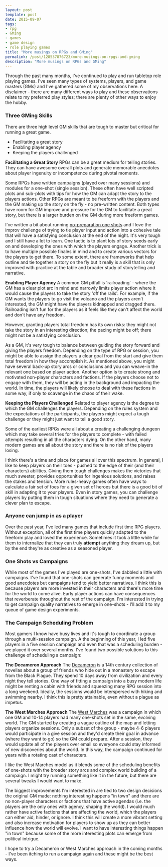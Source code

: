 ```yaml
---
layout: post
template: post
date: 2015-09-07
tags:
- rpg
- GMing
- games
- game design
- role playing games
title: "More musings on RPGs and GMing"
permalink: /post/128537876723/more-musings-on-rpgs-and-gming
description: "More musings on RPGs and GMing"
---
```

Through the past many months, I've continued to play and run tabletop role playing games. I've seen many types of systems, players, and game masters (GMs) and I've gathered some of my observations here. A disclaimer - there are many different ways to play and these observations relate to my preferred play styles; there are plenty of other ways to enjoy the hobby.

### Three GMing Skills
There are three high level GM skills that are tough to master but critical for running a great game.

*  Facilitating a great story
*  Enabling player agency
*  Keeping the players challenged

**Facilitating a Great Story**
RPGs can be a great medium for telling stories. They can have awesome overall plots and generate memorable anecdotes about player ingenuity or incompetence during pivotal moments.

Some RPGs have written campaigns (played over many sessions) and modules for a one-shot (single session). These often have well scripted plots and sub-plots with tips for how the GM can adapt the story to the players actions. Other RPGs are meant to be freeform with the players and the GM making up the story on the fly - no pre-written content. Both types have room for GM improve and pressure for the GM to facilitate a great story, but there is a larger burden on the GM during more freeform games.

I've written a bit about running [no-preparation one shots](http://blog.randylubin.com/post/115645201903/experiences-with-dungeon-world) and I love the improv challenge of trying to tie player input and action into a cohesive tale that will have a satisfying conclusion at the end of the night. It's very tough and I still have a lot to learn. One tactic is to plant lots of story seeds early on and developing the ones with which the players engage. Another trick is to have multiple possible finales in mind and to create various vectors for the players to get there. To some extent, there are frameworks that help outline and tie together a story on the fly but it really is a skill that is only improved with practice at the table and broader study of storytelling and narrative.

**Enabling Player Agency**
A common GM pitfall is 'railroading' - where the GM has a clear plot arc in mind and narrowly limits player action where it would cause the players to take the story 'off the rails'. For example, if the GM wants the players to go visit the volcano and the players aren't interested, the GM might have the players kidnapped and dragged there. Railroading isn't fun for the players as it feels like they can't affect the world and don't have any freedom.

However, granting players total freedom has its own risks: they might not take the story in an interesting direction; the pacing might be off; there might not be a satisfying conclusion.

As a GM, it's very tough to balance between guiding the story forward and giving the players freedom. Depending on the type of RPG or session, you might be able to assign the players a clear goal from the start and give them total freedom in how they accomplish it. As mentioned above, you might have several back-up story arcs or conclusions and you can weave-in the relevant one based on player action. Another option is to create strong and motivated non-player characters and factions. If the players choose not to engage with them, they will be acting in the background and impacting the world. In time, the players will likely choose to deal with these factions in some way, if only to scavenge in the chaos of their wake.

**Keeping the Players Challenged**
Related to player agency is the degree to which the GM challenges the players. Depending on the rules system and the expectations of the participants, the players might expect a tough challenge or they might just want to tell a good story.

Some of the earliest RPGs were all about a creating a challenging dungeon which may take several tries for the players to complete - with failed attempts resulting in all the characters dying. On the other hand, many modern games are all about the story and there is no risk of the players losing.

I think there's a time and place for games all over this spectrum. In general, I like to keep players on their toes - pushed to the edge of their (and their characters) abilities. Giving them tough challenges makes the victories that much sweeter, provides opportunities for ingenious solutions, and raises the stakes and tension. More rules-heavy games often have ways to calculate a fair set of foes for a given set of heroes but there is a good bit of skill in adapting it to your players. Even in story games, you can challenge players by putting them in tough situations where they need to generate a clever plan to escape.

### Anyone can jump in as a player
Over the past year, I've led many games that include first time RPG players. Without exception, all of the first time players quickly adapted to the freeform play and loved the experience. Sometimes it took a little while for them to internalize that they can truly **attempt** anything they dream up, but by the end they're as creative as a seasoned player.  

### One Shots vs Campaigns
While most of the games I've played are one-shots, I've dabbled a little with campaigns. I've found that one-shots can generate funny moments and good anecdotes but campaigns tend to yield better narratives. I think this is because players are more invested in their characters and there's more time for the world to come alive. Early player actions can have consequences that reverberate throughout the rest of the campaign. I'm interested in trying to get campaign quality narratives to emerge in one-shots - I'll add it to my queue of game design experiments.

### The Campaign Scheduling Problem
Most gamers I know have busy lives and it's tough to coordinate a group through a multi-session campaign. A the beginning of this year, I led five players in a five session campaign and even that was a scheduling burden - we played it over several months. I've found two possible solutions to this challenge of scheduling a campaign:

**The Decameron Approach**
The [Decameron](https://en.wikipedia.org/wiki/The_Decameron) is a 14th century collection of novellas about a group of friends who hide out in a monastery to escape from the Black Plague. They spend 10 days away from civilization and every night they tell stories. One way of fitting a campaign into a busy modern life might be renting a cabin with friends and squeezing many RPG session into a long weekend. Ideally, the sessions would be interspersed with hiking and swimming nearby. I think this is pretty attainable, even without a plague as impetus.

**The West Marches Approach**
The [West Marches](http://arsludi.lamemage.com/index.php/78/grand-experiments-west-marches/) was a campaign in which one GM and 10-14 players had many one-shots set in the same, evolving world. The GM started by creating a vague outline of the map and letting players organize sessions. Only a subset of the group - maybe 4-6 players would participate in a give session and they'd create their goal in advance (where they want to go) so the GM could prepare. After a session, they would update all of the players over email so everyone could stay informed of new discoveries about the world. In this way, the campaign continued for years with a rotating cast of characters.

I like the West Marches model as it blends some of the scheduling benefits of one-shots with the broader story arcs and complex world building of a campaign. I might try running something like it in the future, but there are several tweaks I would want to make.

The biggest improvements I'm interested in are tied to two design decisions the original GM made: nothing interesting happens "in town" and there are no non-player characters or factions that have active agendas (i.e. the players are the only ones with agency, shaping the world). I would much rather have active factions that are affecting the world, which the players can either aid, hinder, or ignore. I think this will create a more vibrant setting and also increase motivation for players to show up as they can better influence how the world will evolve. I want to have interesting things happen "in town" because some of the more interesting plots can emerge from political intrigue.

I hope to try a Decameron or West Marches approach in the coming months - I've been itching to run a campaign again and these might be the best ways.